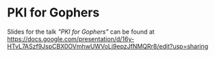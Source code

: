 # PKI for Gophers

Slides for the talk _"PKI for Gophers"_ can be found at https://docs.google.com/presentation/d/16y-HTvL7ASzf9JspCBX0OVmhwUWVoLj9epzJfNMQRr8/edit?usp=sharing
